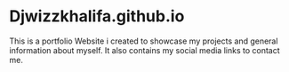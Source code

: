 # Djwizzkhalifa.github.io
This is a portfolio Website i created to showcase my projects and general information about myself.
It also contains my social media links to contact me.

